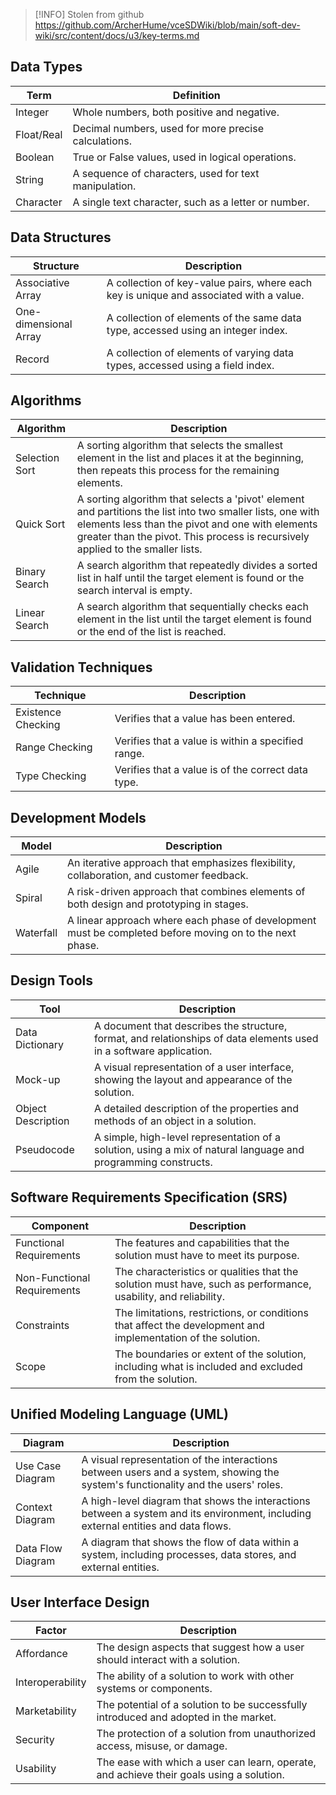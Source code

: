 > [!INFO] Stolen from github
> https://github.com/ArcherHume/vceSDWiki/blob/main/soft-dev-wiki/src/content/docs/u3/key-terms.md

## Data Types
| Term | Definition |
| --- | --- |
| Integer | Whole numbers, both positive and negative. |
| Float/Real | Decimal numbers, used for more precise calculations. |
| Boolean | True or False values, used in logical operations. |
| String | A sequence of characters, used for text manipulation. |
| Character | A single text character, such as a letter or number. |
## Data Structures
| Structure | Description |
| --- | --- |
| Associative Array | A collection of key-value pairs, where each key is unique and associated with a value. |
| One-dimensional Array | A collection of elements of the same data type, accessed using an integer index. |
| Record | A collection of elements of varying data types, accessed using a field index. |
## Algorithms
| Algorithm | Description |
| --- | --- |
| Selection Sort | A sorting algorithm that selects the smallest element in the list and places it at the beginning, then repeats this process for the remaining elements. |
| Quick Sort | A sorting algorithm that selects a 'pivot' element and partitions the list into two smaller lists, one with elements less than the pivot and one with elements greater than the pivot. This process is recursively applied to the smaller lists. |
| Binary Search | A search algorithm that repeatedly divides a sorted list in half until the target element is found or the search interval is empty. |
| Linear Search | A search algorithm that sequentially checks each element in the list until the target element is found or the end of the list is reached. |
## Validation Techniques
| Technique          | Description                                        |
| ------------------ | -------------------------------------------------- |
| Existence Checking | Verifies that a value has been entered.            |
| Range Checking     | Verifies that a value is within a specified range. |
| Type Checking      | Verifies that a value is of the correct data type. |
## Development Models
| Model | Description |
| --- | --- |
| Agile | An iterative approach that emphasizes flexibility, collaboration, and customer feedback. |
| Spiral | A risk-driven approach that combines elements of both design and prototyping in stages. |
| Waterfall | A linear approach where each phase of development must be completed before moving on to the next phase. |
## Design Tools
| Tool | Description |
| --- | --- |
| Data Dictionary | A document that describes the structure, format, and relationships of data elements used in a software application. |
| Mock-up | A visual representation of a user interface, showing the layout and appearance of the solution. |
| Object Description | A detailed description of the properties and methods of an object in a solution. |
| Pseudocode | A simple, high-level representation of a solution, using a mix of natural language and programming constructs. |
## Software Requirements Specification (SRS)
| Component                   | Description                                                                                                    |
| --------------------------- | -------------------------------------------------------------------------------------------------------------- |
| Functional Requirements     | The features and capabilities that the solution must have to meet its purpose.                                 |
| Non-Functional Requirements | The characteristics or qualities that the solution must have, such as performance, usability, and reliability. |
| Constraints                 | The limitations, restrictions, or conditions that affect the development and implementation of the solution.   |
| Scope                       | The boundaries or extent of the solution, including what is included and excluded from the solution.           |
## Unified Modeling Language (UML)
| Diagram           | Description                                                                                                                        |
| ----------------- | ---------------------------------------------------------------------------------------------------------------------------------- |
| Use Case Diagram  | A visual representation of the interactions between users and a system, showing the system's functionality and the users' roles.   |
| Context Diagram   | A high-level diagram that shows the interactions between a system and its environment, including external entities and data flows. |
| Data Flow Diagram | A diagram that shows the flow of data within a system, including processes, data stores, and external entities.                    |
## User Interface Design
| Factor | Description |
| --- | --- |
| Affordance | The design aspects that suggest how a user should interact with a solution. |
| Interoperability | The ability of a solution to work with other systems or components. |
| Marketability | The potential of a solution to be successfully introduced and adopted in the market. |
| Security | The protection of a solution from unauthorized access, misuse, or damage. |
| Usability | The ease with which a user can learn, operate, and achieve their goals using a solution. |
